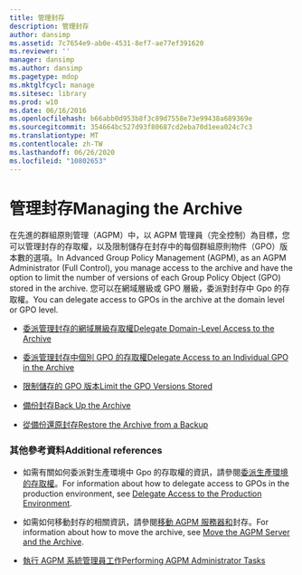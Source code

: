 ```yaml
---
title: 管理封存
description: 管理封存
author: dansimp
ms.assetid: 7c7654e9-ab0e-4531-8ef7-ae77ef391620
ms.reviewer: ''
manager: dansimp
ms.author: dansimp
ms.pagetype: mdop
ms.mktglfcycl: manage
ms.sitesec: library
ms.prod: w10
ms.date: 06/16/2016
ms.openlocfilehash: b66abb0d953b8f3c89d7558e73e99438a689369e
ms.sourcegitcommit: 354664bc527d93f80687cd2eba70d1eea024c7c3
ms.translationtype: MT
ms.contentlocale: zh-TW
ms.lasthandoff: 06/26/2020
ms.locfileid: "10802653"
---
```

# <span data-ttu-id="58636-103">管理封存</span><span class="sxs-lookup"><span data-stu-id="58636-103">Managing the Archive</span></span>


<span data-ttu-id="58636-104">在先進的群組原則管理（AGPM）中，以 AGPM 管理員（完全控制）為目標，您可以管理封存的存取權，以及限制儲存在封存中的每個群組原則物件（GPO）版本數的選項。</span><span class="sxs-lookup"><span data-stu-id="58636-104">In Advanced Group Policy Management (AGPM), as an AGPM Administrator (Full Control), you manage access to the archive and have the option to limit the number of versions of each Group Policy Object (GPO) stored in the archive.</span></span> <span data-ttu-id="58636-105">您可以在網域層級或 GPO 層級，委派對封存中 Gpo 的存取權。</span><span class="sxs-lookup"><span data-stu-id="58636-105">You can delegate access to GPOs in the archive at the domain level or GPO level.</span></span>

-   [<span data-ttu-id="58636-106">委派管理封存的網域層級存取權</span><span class="sxs-lookup"><span data-stu-id="58636-106">Delegate Domain-Level Access to the Archive</span></span>](delegate-domain-level-access-to-the-archive-agpm30ops.md)

-   [<span data-ttu-id="58636-107">委派管理封存中個別 GPO 的存取權</span><span class="sxs-lookup"><span data-stu-id="58636-107">Delegate Access to an Individual GPO in the Archive</span></span>](delegate-access-to-an-individual-gpo-in-the-archive-agpm30ops.md)

-   [<span data-ttu-id="58636-108">限制儲存的 GPO 版本</span><span class="sxs-lookup"><span data-stu-id="58636-108">Limit the GPO Versions Stored</span></span>](limit-the-gpo-versions-stored-agpm30ops.md)

-   [<span data-ttu-id="58636-109">備份封存</span><span class="sxs-lookup"><span data-stu-id="58636-109">Back Up the Archive</span></span>](back-up-the-archive.md)

-   [<span data-ttu-id="58636-110">從備份還原封存</span><span class="sxs-lookup"><span data-stu-id="58636-110">Restore the Archive from a Backup</span></span>](restore-the-archive-from-a-backup.md)

### <span data-ttu-id="58636-111">其他參考資料</span><span class="sxs-lookup"><span data-stu-id="58636-111">Additional references</span></span>

-   <span data-ttu-id="58636-112">如需有關如何委派對生產環境中 Gpo 的存取權的資訊，請參閱[委派生產環境的存取權](delegate-access-to-the-production-environment-agpm30ops.md)。</span><span class="sxs-lookup"><span data-stu-id="58636-112">For information about how to delegate access to GPOs in the production environment, see [Delegate Access to the Production Environment](delegate-access-to-the-production-environment-agpm30ops.md).</span></span>

-   <span data-ttu-id="58636-113">如需如何移動封存的相關資訊，請參閱[移動 AGPM 服務器和](move-the-agpm-server-and-the-archive.md)封存。</span><span class="sxs-lookup"><span data-stu-id="58636-113">For information about how to move the archive, see [Move the AGPM Server and the Archive](move-the-agpm-server-and-the-archive.md).</span></span>

-   [<span data-ttu-id="58636-114">執行 AGPM 系統管理員工作</span><span class="sxs-lookup"><span data-stu-id="58636-114">Performing AGPM Administrator Tasks</span></span>](performing-agpm-administrator-tasks-agpm30ops.md)

 

 





